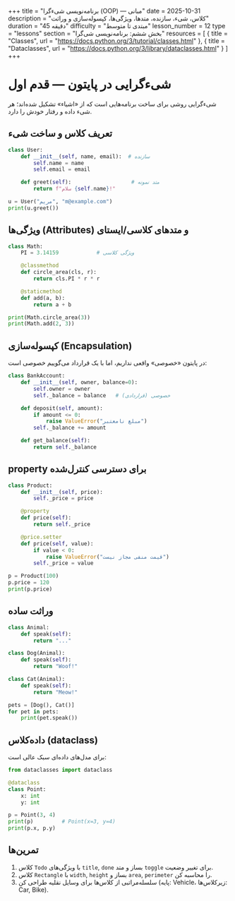 +++
title = "برنامه‌نویسی شی‌ءگرا (OOP) — مبانی"
date = 2025-10-31
description = "کلاس، شیء، سازنده، متدها، ویژگی‌ها، کپسوله‌سازی و وراثت"
duration = "45 دقیقه"
difficulty = "مبتدی تا متوسط"
lesson_number = 12
type = "lessons"
section = "بخش ششم: برنامه‌نویسی شی‌گرا"
resources = [
  { title = "Classes", url = "https://docs.python.org/3/tutorial/classes.html" },
  { title = "Dataclasses", url = "https://docs.python.org/3/library/dataclasses.html" }
]
+++

# شی‌ءگرایی در پایتون — قدم اول

شی‌ءگرایی روشی برای ساخت برنامه‌هایی است که از «اشیاء» تشکیل شده‌اند؛ هر شیء داده و رفتار خودش را دارد.

## تعریف کلاس و ساخت شیء

```python
class User:
    def __init__(self, name, email):  # سازنده
        self.name = name
        self.email = email

    def greet(self):                   # متد نمونه
        return f"سلام {self.name}!"

u = User("مریم", "m@example.com")
print(u.greet())
```

## ویژگی‌ها (Attributes) و متدهای کلاسی/ایستای

```python
class Math:
    PI = 3.14159            # ویژگی کلاسی

    @classmethod
    def circle_area(cls, r):
        return cls.PI * r * r

    @staticmethod
    def add(a, b):
        return a + b

print(Math.circle_area(3))
print(Math.add(2, 3))
```

## کپسوله‌سازی (Encapsulation)

در پایتون «خصوصی» واقعی نداریم، اما با یک قرارداد می‌گوییم خصوصی است:

```python
class BankAccount:
    def __init__(self, owner, balance=0):
        self.owner = owner
        self._balance = balance   # خصوصی (قراردادی)

    def deposit(self, amount):
        if amount <= 0:
            raise ValueError("مبلغ نامعتبر")
        self._balance += amount

    def get_balance(self):
        return self._balance
```

## property برای دسترسی کنترل‌شده

```python
class Product:
    def __init__(self, price):
        self._price = price

    @property
    def price(self):
        return self._price

    @price.setter
    def price(self, value):
        if value < 0:
            raise ValueError("قیمت منفی مجاز نیست")
        self._price = value

p = Product(100)
p.price = 120
print(p.price)
```

## وراثت ساده

```python
class Animal:
    def speak(self):
        return "..."

class Dog(Animal):
    def speak(self):
        return "Woof!"

class Cat(Animal):
    def speak(self):
        return "Meow!"

pets = [Dog(), Cat()]
for pet in pets:
    print(pet.speak())
```

## داده‌کلاس (dataclass)

برای مدل‌های داده‌ای سبک عالی است:

```python
from dataclasses import dataclass

@dataclass
class Point:
    x: int
    y: int

p = Point(3, 4)
print(p)         # Point(x=3, y=4)
print(p.x, p.y)
```

## تمرین‌ها

1) کلاس `Todo` با ویژگی‌های `title`, `done` بساز و متد `toggle` برای تغییر وضعیت.
2) کلاس `Rectangle` با `width`, `height` بساز و `area`, `perimeter` را محاسبه کن.
3) سلسله‌مراتبی از کلاس‌ها برای وسایل نقلیه طراحی کن (پایه: Vehicle، زیرکلاس‌ها: Car, Bike).
